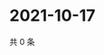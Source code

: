 # 2021-10-17

共 0 条

<!-- BEGIN WEIBO -->
<!-- 最后更新时间 Sun Oct 17 2021 11:08:47 GMT+0800 (China Standard Time) -->

<!-- END WEIBO -->
